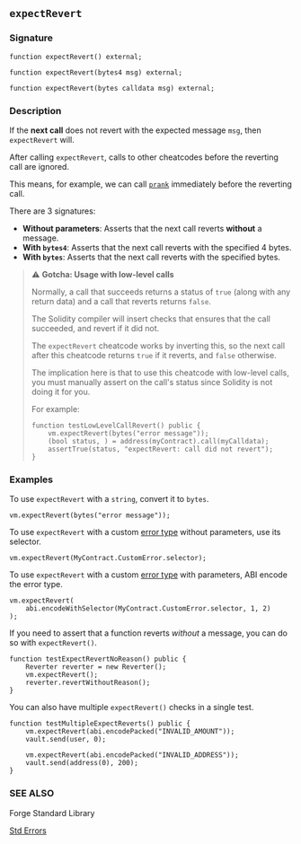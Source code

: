 ## `expectRevert`

### Signature

```solidity
function expectRevert() external;
```

```solidity
function expectRevert(bytes4 msg) external;
```

```solidity
function expectRevert(bytes calldata msg) external;
```

### Description

If the **next call** does not revert with the expected message `msg`, then `expectRevert` will.

After calling `expectRevert`, calls to other cheatcodes before the reverting call are ignored.

This means, for example, we can call [`prank`](./prank.md) immediately before the reverting call.

There are 3 signatures:

- **Without parameters**: Asserts that the next call reverts **without** a message.
- **With `bytes4`**: Asserts that the next call reverts with the specified 4 bytes.
- **With `bytes`**: Asserts that the next call reverts with the specified bytes.

> ⚠️ **Gotcha: Usage with low-level calls**
>
> Normally, a call that succeeds returns a status of `true` (along with any return data) and a call that reverts returns `false`.
>
> The Solidity compiler will insert checks that ensures that the call succeeded, and revert if it did not.
>
> The `expectRevert` cheatcode works by inverting this, so the next call after this cheatcode returns `true` if it reverts, and `false` otherwise.
>
> The implication here is that to use this cheatcode with low-level calls, you must manually assert on the call's status since Solidity is not doing it for you.
>
> For example:
>
> ```solidity
> function testLowLevelCallRevert() public {
>     vm.expectRevert(bytes("error message"));
>     (bool status, ) = address(myContract).call(myCalldata);
>     assertTrue(status, "expectRevert: call did not revert");
> }
> ```

### Examples

To use `expectRevert` with a `string`, convert it to `bytes`.

```solidity
vm.expectRevert(bytes("error message"));
```

To use `expectRevert` with a custom [error type][error-type] without parameters, use its selector.

```solidity
vm.expectRevert(MyContract.CustomError.selector);
```

To use `expectRevert` with a custom [error type][error-type] with parameters, ABI encode the error type.

```solidity
vm.expectRevert(
    abi.encodeWithSelector(MyContract.CustomError.selector, 1, 2)
);
```

If you need to assert that a function reverts _without_ a message, you can do so with `expectRevert()`.

```solidity
function testExpectRevertNoReason() public {
    Reverter reverter = new Reverter();
    vm.expectRevert();
    reverter.revertWithoutReason();
}
```

You can also have multiple `expectRevert()` checks in a single test. 

```solidity
function testMultipleExpectReverts() public {
    vm.expectRevert(abi.encodePacked("INVALID_AMOUNT"));
    vault.send(user, 0);

    vm.expectRevert(abi.encodePacked("INVALID_ADDRESS"));
    vault.send(address(0), 200);
}
```

### SEE ALSO

Forge Standard Library

[Std Errors](../reference/forge-std/std-errors.md)

[error-type]: https://docs.soliditylang.org/en/v0.8.11/contracts.html#errors
